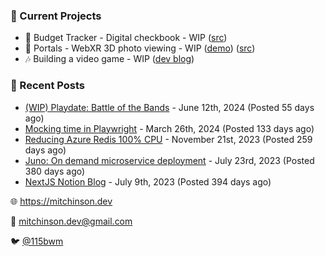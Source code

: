 ### 📌 Current Projects
- 💸 Budget Tracker - Digital checkbook - WIP ([src](https://github.com/bmitchinson/budget-entry))
- 📸 Portals - WebXR 3D photo viewing - WIP ([demo](https://portals.mitchinson.dev/)) ([src](https://github.com/bmitchinson/vr-jpg-viewer-webxr))
- 🎶 Building a video game - WIP ([dev blog](https://blog.mitchinson.dev/playdate-dev-one))

### 📝 Recent Posts

- [(WIP) Playdate: Battle of the Bands](https://blog.mitchinson.dev/playdate-dev-one) - June 12th, 2024 (Posted 55 days ago)
- [Mocking time in Playwright](https://blog.mitchinson.dev/playwright-mock-time) - March 26th, 2024 (Posted 133 days ago)
- [Reducing Azure Redis 100% CPU](https://blog.mitchinson.dev/redis-cpu) - November 21st, 2023 (Posted 259 days ago)
- [Juno: On demand microservice deployment](https://blog.mitchinson.dev/juno) - July 23rd, 2023 (Posted 380 days ago)
- [NextJS Notion Blog](https://blog.mitchinson.dev/blog-2023) - July 9th, 2023 (Posted 394 days ago)

🌐 https://mitchinson.dev

💌 mitchinson.dev@gmail.com

🐦 [@115bwm](https://twitter.com/115bwm)